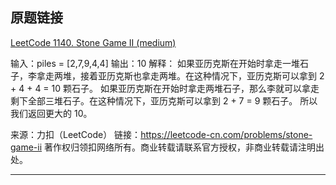 ## 原题链接

[LeetCode 1140. Stone Game II (medium)](https://leetcode-cn.com/problems/stone-game-ii/)

输入：piles = [2,7,9,4,4]
输出：10
解释：
如果亚历克斯在开始时拿走一堆石子，李拿走两堆，接着亚历克斯也拿走两堆。在这种情况下，亚历克斯可以拿到 2 + 4 + 4 = 10 颗石子。 
如果亚历克斯在开始时拿走两堆石子，那么李就可以拿走剩下全部三堆石子。在这种情况下，亚历克斯可以拿到 2 + 7 = 9 颗石子。
所以我们返回更大的 10。 

来源：力扣（LeetCode）
链接：https://leetcode-cn.com/problems/stone-game-ii
著作权归领扣网络所有。商业转载请联系官方授权，非商业转载请注明出处。

---


